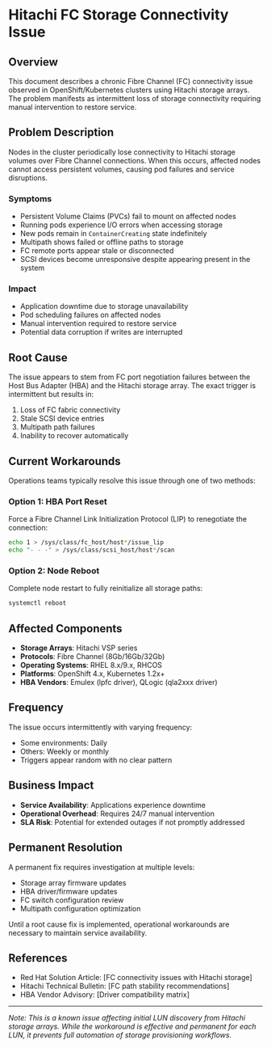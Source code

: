 # Hitachi FC Storage Connectivity Issue

## Overview

This document describes a chronic Fibre Channel (FC) connectivity issue observed in OpenShift/Kubernetes clusters using Hitachi storage arrays. The problem manifests as intermittent loss of storage connectivity requiring manual intervention to restore service.

## Problem Description

Nodes in the cluster periodically lose connectivity to Hitachi storage volumes over Fibre Channel connections. When this occurs, affected nodes cannot access persistent volumes, causing pod failures and service disruptions.

### Symptoms

- Persistent Volume Claims (PVCs) fail to mount on affected nodes
- Running pods experience I/O errors when accessing storage
- New pods remain in `ContainerCreating` state indefinitely
- Multipath shows failed or offline paths to storage
- FC remote ports appear stale or disconnected
- SCSI devices become unresponsive despite appearing present in the system

### Impact

- Application downtime due to storage unavailability
- Pod scheduling failures on affected nodes
- Manual intervention required to restore service
- Potential data corruption if writes are interrupted

## Root Cause

The issue appears to stem from FC port negotiation failures between the Host Bus Adapter (HBA) and the Hitachi storage array. The exact trigger is intermittent but results in:

1. Loss of FC fabric connectivity
2. Stale SCSI device entries
3. Multipath path failures
4. Inability to recover automatically

## Current Workarounds

Operations teams typically resolve this issue through one of two methods:

### Option 1: HBA Port Reset
Force a Fibre Channel Link Initialization Protocol (LIP) to renegotiate the connection:
```bash
echo 1 > /sys/class/fc_host/host*/issue_lip
echo "- - -" > /sys/class/scsi_host/host*/scan
```

### Option 2: Node Reboot
Complete node restart to fully reinitialize all storage paths:
```bash
systemctl reboot
```

## Affected Components

- **Storage Arrays**: Hitachi VSP series
- **Protocols**: Fibre Channel (8Gb/16Gb/32Gb)
- **Operating Systems**: RHEL 8.x/9.x, RHCOS
- **Platforms**: OpenShift 4.x, Kubernetes 1.2x+
- **HBA Vendors**: Emulex (lpfc driver), QLogic (qla2xxx driver)

## Frequency

The issue occurs intermittently with varying frequency:
- Some environments: Daily
- Others: Weekly or monthly
- Triggers appear random with no clear pattern

## Business Impact

- **Service Availability**: Applications experience downtime
- **Operational Overhead**: Requires 24/7 manual intervention
- **SLA Risk**: Potential for extended outages if not promptly addressed

## Permanent Resolution

A permanent fix requires investigation at multiple levels:
- Storage array firmware updates
- HBA driver/firmware updates  
- FC switch configuration review
- Multipath configuration optimization

Until a root cause fix is implemented, operational workarounds are necessary to maintain service availability.

## References

- Red Hat Solution Article: [FC connectivity issues with Hitachi storage]
- Hitachi Technical Bulletin: [FC path stability recommendations]
- HBA Vendor Advisory: [Driver compatibility matrix]

---

*Note: This is a known issue affecting initial LUN discovery from Hitachi storage arrays. While the workaround is effective and permanent for each LUN, it prevents full automation of storage provisioning workflows.*
